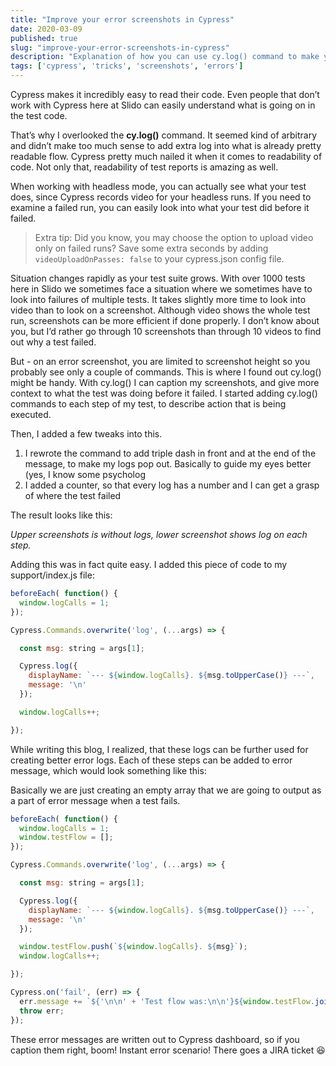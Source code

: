 ```yaml
---
title: "Improve your error screenshots in Cypress"
date: 2020-03-09
published: true
slug: "improve-your-error-screenshots-in-cypress"
description: "Explanation of how you can use cy.log() command to make your screenshots more readable and your debugging experience even faster."
tags: ['cypress', 'tricks', 'screenshots', 'errors']
---
```

Cypress makes it incredibly easy to read their code. Even people that don’t work with Cypress here at Slido can easily understand what is going on in the test code.

That’s why I overlooked the **cy.log()** command. It seemed kind of arbitrary and didn’t make too much sense to add extra log into what is already pretty readable flow. Cypress pretty much nailed it when it comes to readability of code. Not only that, readability of test reports is amazing as well.

When working with headless mode, you can actually see what your test does, since Cypress records video for your headless runs. If you need to examine a failed run, you can easily look into what your test did before it failed.
>Extra tip: Did you know, you may choose the option to upload video only on failed runs? Save some extra seconds by adding `videoUploadOnPasses: false` to your cypress.json config file.

Situation changes rapidly as your test suite grows. With over 1000 tests here in Slido we sometimes face a situation where we sometimes have to look into failures of multiple tests. It takes slightly more time to look into video than to look on a screenshot. Although video shows the whole test run, screenshots can be more efficient if done properly. I don’t know about you, but I’d rather go through 10 screenshots than through 10 videos to find out why a test failed.

But - on an error screenshot, you are limited to screenshot height so you probably see only a couple of commands. This is where I found out cy.log() might be handy. With cy.log() I can caption my screenshots, and give more context to what the test was doing before it failed. I started adding cy.log() commands to each step of my test, to describe action that is being executed.

Then, I added a few tweaks into this.

1. I rewrote the command to add triple dash in front and at the end of the message, to make my logs pop out. Basically to guide my eyes better (yes, I know <nuxt-link to="https://filiphric.com/what-psychology-taught-me-about-qa">some psycholog</nuxt-link>
2. I added a counter, so that every log has a number and I can get a grasp of where the test failed

The result looks like this:

<v-img alt="Upper screenshots is without logs, lower screenshot shows log on each step." src="1.png"></v-img>
*Upper screenshots is without logs, lower screenshot shows log on each step.*

Adding this was in fact quite easy. I added this piece of code to my support/index.js file:

```js
beforeEach( function() {
  window.logCalls = 1;
});

Cypress.Commands.overwrite('log', (...args) => {

  const msg: string = args[1];

  Cypress.log({
    displayName: `--- ${window.logCalls}. ${msg.toUpperCase()} ---`,
    message: '\n'
  });

  window.logCalls++;

});
```
While writing this blog, I realized, that these logs can be further used for creating better error logs. Each of these steps can be added to error message, which would look something like this:

<v-img alt="Error report in Cypress log" src="2.png"></v-img>

Basically we are just creating an empty array that we are going to output as a part of error message when a test fails.

```js
beforeEach( function() {
  window.logCalls = 1;
  window.testFlow = [];
});

Cypress.Commands.overwrite('log', (...args) => {

  const msg: string = args[1];

  Cypress.log({
    displayName: `--- ${window.logCalls}. ${msg.toUpperCase()} ---`,
    message: '\n'
  });

  window.testFlow.push(`${window.logCalls}. ${msg}`);
  window.logCalls++;

});

Cypress.on('fail', (err) => {
  err.message += `${'\n\n' + 'Test flow was:\n\n'}${window.testFlow.join('\n')}`;
  throw err;
});
```

These error messages are written out to Cypress dashboard, so if you caption them right, boom! Instant error scenario! There goes a JIRA ticket 😆
